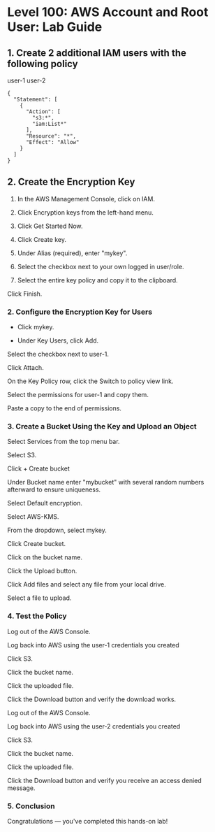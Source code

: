 # Level 100: AWS Account and Root User: Lab Guide

## 1. Create 2 additional IAM users with the following policy

user-1
user-2

```
{
  "Statement": [
    {
      "Action": [
        "s3:*",
        "iam:List*"
      ],
      "Resource": "*",
      "Effect": "Allow"
    }
  ]
}
```

## 2. Create the Encryption Key

1. In the AWS Management Console, click on IAM.
2. Click Encryption keys from the left-hand menu.

3. Click Get Started Now.

4. Click Create key.

5. Under Alias (required), enter "mykey".

6. Select the checkbox next to your own logged in user/role.

7. Select the entire key policy and copy it to the clipboard.

Click Finish.

### 2. Configure the Encryption Key for Users

* Click mykey.

* Under Key Users, click Add.

Select the checkbox next to user-1.

Click Attach.

On the Key Policy row, click the Switch to policy view link.

Select the permissions for user-1 and copy them.

Paste a copy to the end of permissions.

### 3. Create a Bucket Using the Key and Upload an Object

Select Services from the top menu bar.

Select S3.

Click + Create bucket

Under Bucket name enter "mybucket" with several random numbers afterward to ensure uniqueness.

Select Default encryption.

Select AWS-KMS.

From the dropdown, select mykey.

Click Create bucket.

Click on the bucket name.

Click the Upload button.

Click Add files and select any file from your local drive.

Select a file to upload.

### 4. Test the Policy

Log out of the AWS Console.

Log back into AWS using the user-1 credentials you created

Click S3.

Click the bucket name.

Click the uploaded file.

Click the Download button and verify the download works.

Log out of the AWS Console.

Log back into AWS using the user-2 credentials you created

Click S3.

Click the bucket name.

Click the uploaded file.

Click the Download button and verify you receive an access denied message.

### 5. Conclusion

Congratulations — you've completed this hands-on lab!
